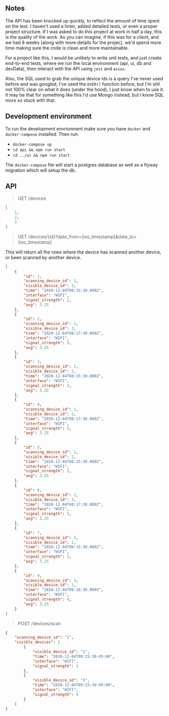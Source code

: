 ## Notes

The API has been knocked up quickly, to reflect the amount of time spent on the test. I haven't used a linter, added detailed tests, or even a proper project structure. If I was asked to do this project at work in half a day, this is the quality of the work. As you can imagine, if this was for a client, and we had 8 weeks (along with more details for the projec), we'd spend more time making sure the code is clean and more maintainable.

For a project like this, I would be unlikely to write unit tests, and just create end-to-end tests, where we run the local environment (api, ui, db and devData), then interact with the API using `jest` and `axios`.

Also, the SQL used to grab the unique device ids is a query I've never used before and was googled, I've used the `OVER()` function before, but I'm still not 100% clear on what it does (under the hood), I just know when to use it. It may be that for something like this I'd use Mongo instead, but I know SQL more so stuck with that.


## Development environment

To run the development envrionment make sure you have `docker` and `docker-compose` installed. Then run:

- `docker-compose up`
- `cd api && npm run start`
- `cd ../ui && npm run start`

The `docker-compose` file will start a postgres database as well as a flyway migration which will setup the db.

## API

> GET /devices

```json
[
    1,
    2,
    3
]
```

> GET /devices/{id}?date_from={iso_timestamp}&date_to={iso_timestamp}

This will return all the rows where the device has scanned another device, or been scanned by another device.

```json
[
    {
        "id": 1,
        "scanning_device_id": 1,
        "visible_device_id": 2,
        "time": "2020-12-04T08:15:30.000Z",
        "interface": "WIFI",
        "signal_strength": 2,
        "avg": 3.25
    },
    {
        "id": 2,
        "scanning_device_id": 1,
        "visible_device_id": 3,
        "time": "2020-12-04T08:17:30.000Z",
        "interface": "WIFI",
        "signal_strength": 5,
        "avg": 3.25
    },
    {
        "id": 3,
        "scanning_device_id": 1,
        "visible_device_id": 2,
        "time": "2020-12-04T08:15:30.000Z",
        "interface": "WIFI",
        "signal_strength": 2,
        "avg": 3.25
    },
    {
        "id": 4,
        "scanning_device_id": 1,
        "visible_device_id": 3,
        "time": "2020-12-04T08:17:30.000Z",
        "interface": "WIFI",
        "signal_strength": 5,
        "avg": 3.25
    },
    {
        "id": 5,
        "scanning_device_id": 1,
        "visible_device_id": 2,
        "time": "2020-12-04T08:15:30.000Z",
        "interface": "WIFI",
        "signal_strength": 2,
        "avg": 3.25
    },
    {
        "id": 6,
        "scanning_device_id": 1,
        "visible_device_id": 3,
        "time": "2020-12-04T08:17:30.000Z",
        "interface": "WIFI",
        "signal_strength": 5,
        "avg": 3.25
    },
    {
        "id": 7,
        "scanning_device_id": 2,
        "visible_device_id": 1,
        "time": "2020-12-04T09:15:30.000Z",
        "interface": "WIFI",
        "signal_strength": 1,
        "avg": 3.25
    },
    {
        "id": 9,
        "scanning_device_id": 3,
        "visible_device_id": 1,
        "time": "2020-12-04T09:18:30.000Z",
        "interface": "WIFI",
        "signal_strength": 4,
        "avg": 3.25
    }
]
```

> POST /devices/scan

```json
{
    "scanning_device_id": "2",
    "visible_devices": [
        {
            "visible_device_id": "1",
            "time": "2020-12-04T09:15:30-05:00",
            "interface": "WIFI",
            "signal_strength": 1
        },
        {
            "visible_device_id": "3",
            "time": "2020-12-04T09:15:30-05:00",
            "interface": "WIFI",
            "signal_strength": 4
        }
    ]
}
```